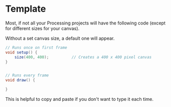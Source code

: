 # Template

Most, if not all your Processing projects will have the following code \(except for different sizes for your canvas\). 

Without a set canvas size, a default one will appear.

```java
// Runs once on first frame
void setup() { 
    size(400, 400);          // Creates a 400 x 400 pixel canvas
}


// Runs every frame
void draw() {

}
```

This is helpful to copy and paste if you don't want to type it each time.

